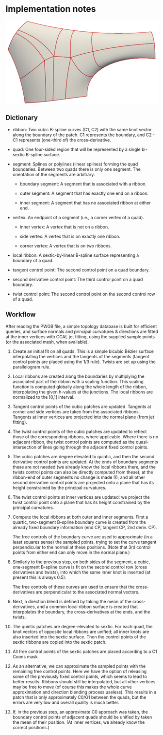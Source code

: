 Implementation notes
====================

![Patch example](example.jpg)

Dictionary
----------

- ribbon: Two cubic B-spline curves (C1, C2) with the same knot vector
  along the boundary of the patch. C1 represents the boundary, and
  C2 - C1 represents (one-third of) the cross-derivative.
  
- quad: One four-sided region that will be represented by a single
  bi-sextic B-spline surface.
  
- segment: Splines or polylines (linear splines) forming the quad
  boundaries. Between two quads there is only one segment. The
  orientation of the segments are arbitrary.
  
  - boundary segment: A segment that is associated with a ribbon.

  - outer segment: A segment that has exactly one end on a ribbon.
  
  - inner segment: A segment that has no associated ribbon at either end.
  
- vertex: An endpoint of a segment (i.e., a corner vertex of a quad).

  - inner vertex: A vertex that is not on a ribbon.

  - side vertex: A vertex that is on exactly one ribbon.

  - corner vertex: A vertex that is on two ribbons.
  
- local ribbon: A sextic-by-linear B-spline surface representing a
  boundary of a quad.

- tangent control point: The second control point on a quad boundary.

- second derivative control point: The third control point on a quad
  boundary.

- twist control point: The second control point on the second control
  row of a quad.

Workflow
--------

After reading the PWGB file, a simple topology database is built for
efficient queries, and surface normals and principal curvatures &
directions are fitted at the inner vertices with CGAL jet fitting,
using the supplied sample points (or the associated mesh, when
available).

1. Create an initial fit on all quads. This is a simple bicubic Bézier
   surface interpolating the vertices and the tangents of the segments
   (tangent control points are placed using the 1/3 rule). Twists are
   set up using the parallelogram rule.

1. Local ribbons are created along the boundaries by multiplying the
   associated part of the ribbon with a scaling function. This scaling
   function is computed globally along the whole length of the ribbon,
   interpolating the given h-values at the junctions. The local
   ribbons are normalized to the [0,1] interval.

1. Tangent control points of the cubic patches are updated. Tangents
   at corner and side vertices are taken from the associated
   ribbons. Tangents at inner vertices are projected into the normal
   plane (from jet fitting).

1. The twist control points of the cubic patches are updated to
   reflect those of the corresponding ribbons, where applicable.
   Where there is no adjacent ribbon, the twist control points are
   computed as the quasi-intersection of lines going through the
   adjacent fixed control points.

1. The cubic patches are degree elevated to quintic, and then the
   second derivative control points are updated. At the ends of
   boundary segments these are not needed (we already know the local
   ribbons there, and the twists control points can also be directly
   computed from these); at the ribbon-end of outer segments no change
   is made (!); and all other second derivative control points are
   projected onto a plane that has its height constrained by the
   principal curvatures.
   
1. The twist control points at inner vertices are updated: we project
   the twist control point onto a plane that has its height
   constrained by the principal curvatures.

1. Compute the local ribbons at both outer and inner segments. First a
   quartic, two-segment B-spline boundary curve is created from the
   already fixed boundary information (end CP, tangent CP, 2nd
   deriv. CP).

   The free controls of the boundary curve are used to approximate (in
   a least squares sense) the sampled points, trying to set the curve
   tangent perpendicular to the normal at these positions. (Note that
   3rd control points from either end can only move in the normal
   plane.)
   
1. Similarly to the previous step, on both sides of the segment, a
   cubic, one-segment B-spline curve is fit on the second control row
   (cross derivatives and twists), into which the same inner knot is
   inserted (at present this is always 0.5).

   The free controls of these curves are used to ensure that the
   cross-derivatives are perpendicular to the associated normal
   vectors.
   
1. Next, a direction blend is defined by taking the mean of the
   cross-derivatives, and a common local ribbon surface is created
   that interpolates the boundary, the cross-derivatives at the ends,
   and the twists.
   
1. The quintic patches are degree-elevated to sextic. For each quad,
   the knot vectors of opposite local ribbons are unified; all inner
   knots are also inserted into the sextic surface. Then the control
   points of the sextic ribbons are copied into the sextic patch.
   
1. All free control points of the sextic patches are placed according
   to a C1 Coons mask.

1. As an alternative, we can approximate the sampled points with the
   remaining free control points.  Here we have the option of
   releasing some of the previously fixed control points, which seems
   to lead to better results. Ribbons should still be interpolated,
   but all other vertices may be free to move (of course this makes
   the whole curve approximation and direction blending process
   useless). This results in a patch that is only approximately C0/G1
   between the quads, but the errors are very low and overall quality
   is much better.

1. If, in the previous step, an approximate C0 approach was taken, the
   boundary control points of adjacent quads should be unified by
   taken the mean of their position. (At inner vertices, we already
   know the correct positions.)
